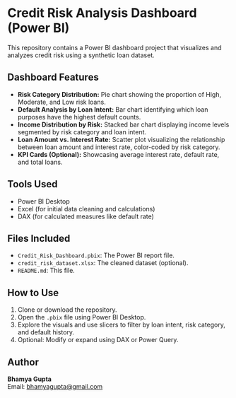 # Credit Risk Analysis Dashboard (Power BI)

This repository contains a Power BI dashboard project that visualizes and analyzes credit risk using a synthetic loan dataset.

## Dashboard Features

- **Risk Category Distribution:** Pie chart showing the proportion of High, Moderate, and Low risk loans.
- **Default Analysis by Loan Intent:** Bar chart identifying which loan purposes have the highest default counts.
- **Income Distribution by Risk:** Stacked bar chart displaying income levels segmented by risk category and loan intent.
- **Loan Amount vs. Interest Rate:** Scatter plot visualizing the relationship between loan amount and interest rate, color-coded by risk category.
- **KPI Cards (Optional):** Showcasing average interest rate, default rate, and total loans.

## Tools Used

- Power BI Desktop
- Excel (for initial data cleaning and calculations)
- DAX (for calculated measures like default rate)

## Files Included

- `Credit_Risk_Dashboard.pbix`: The Power BI report file.
- `credit_risk_dataset.xlsx`: The cleaned dataset (optional).
- `README.md`: This file.

## How to Use

1. Clone or download the repository.
2. Open the `.pbix` file using Power BI Desktop.
3. Explore the visuals and use slicers to filter by loan intent, risk category, and default history.
4. Optional: Modify or expand using DAX or Power Query.

## Author

**Bhamya Gupta**   
Email: bhamyagupta@gmail.com
